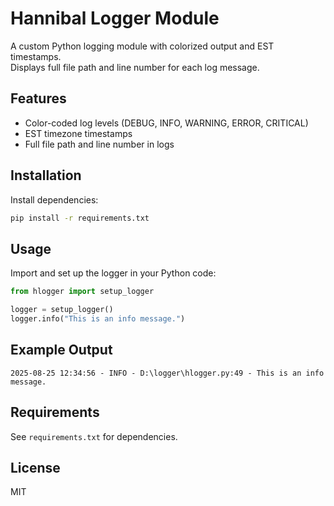 # Hannibal Logger Module

A custom Python logging module with colorized output and EST timestamps.  
Displays full file path and line number for each log message.

## Features

- Color-coded log levels (DEBUG, INFO, WARNING, ERROR, CRITICAL)
- EST timezone timestamps
- Full file path and line number in logs

## Installation

Install dependencies:

```bash
pip install -r requirements.txt
```

## Usage

Import and set up the logger in your Python code:

```python
from hlogger import setup_logger

logger = setup_logger()
logger.info("This is an info message.")
```

## Example Output

```
2025-08-25 12:34:56 - INFO - D:\logger\hlogger.py:49 - This is an info message.
```

## Requirements

See `requirements.txt` for dependencies.

## License

MIT